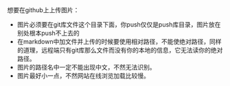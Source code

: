 想要在github上上传图片：

- 图片必须要在git库文件这个目录下面，你push仅仅是push库目录，图片放在别处根本push不上去的
- 在markdown中加文件并上传的时候要使用相对路径，不能使绝对路径，同样的道理，远程端只有git库那么文件而没有你的本地的信息，它无法读你的绝对路径。
- 图片的路径名中一定不能出现中文，不然无法识别。
- 图片最好小一点，不然网站在线浏览加载比较慢。